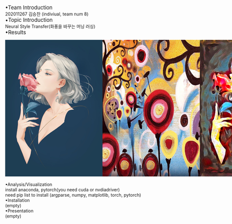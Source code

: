 <big> •Team Introduction<br></big>
202011267 김승찬 (indiviual, team num 8)<br>
<big>•Topic Introduction<br></big>
Neural Style Transfer(화풍을 바꾸는 머닝 러싱)<br>
<big>•Results<br></big>

<div style="display: flex;">
  <img src="/output/combined_a01_candy height 50~1200/a01.jpg" width="314" height="440" />
  <img src="/output/combined_a01_candy height 50~1200/candy.jpg" width="314" height="440" />
  <img src="/output/combined_a01_candy height 50~1200/a01_candy_o_lbfgs_i_content_h_1200_m_vgg19_cw_100000.0_sw_30000.0_tv_1.0.jpg" width="314" height="440" />
</div>

<br>
•Analysis/Visualization<br>
install anaconda, pytorch(you need cuda or nvdiadriver)<br>
need pip list to install (argparse, numpy, matplotlib, torch, pytorch)
•Installation<br>
(empty)<br>
•Presentation<br>
(empty)<br>
